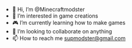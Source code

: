 - 👋 Hi, I’m @Minecraftmodster
- 👀 I’m interested in game creations
- 🎮 I’m currently learning how to make games
- 💞️ I’m looking to collaborate on anything
- 📫 How to reach me supmodster@gmail.com

<!---
Minecraftmodster/Minecraftmodster is a ✨ special ✨ repository because its `README.md` (this file) appears on your GitHub profile.
You can click the Preview link to take a look at your changes.
--->
